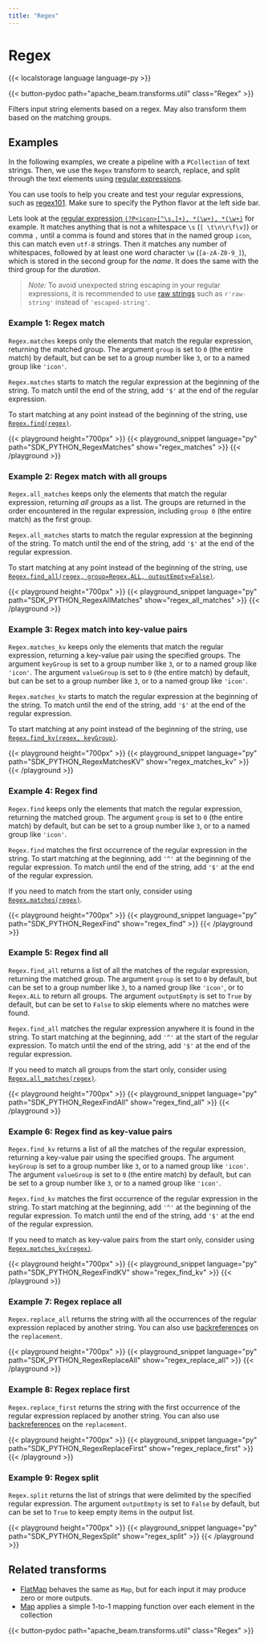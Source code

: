 ```yaml
---
title: "Regex"
---
```

<!--
Licensed under the Apache License, Version 2.0 (the "License");
you may not use this file except in compliance with the License.
You may obtain a copy of the License at

http://www.apache.org/licenses/LICENSE-2.0

Unless required by applicable law or agreed to in writing, software
distributed under the License is distributed on an "AS IS" BASIS,
WITHOUT WARRANTIES OR CONDITIONS OF ANY KIND, either express or implied.
See the License for the specific language governing permissions and
limitations under the License.
-->

# Regex

{{< localstorage language language-py >}}

{{< button-pydoc path="apache_beam.transforms.util" class="Regex" >}}

Filters input string elements based on a regex. May also transform them based on the matching groups.

## Examples

In the following examples, we create a pipeline with a `PCollection` of text strings.
Then, we use the `Regex` transform to search, replace, and split through the text elements using
[regular expressions](https://docs.python.org/3/library/re.html).

You can use tools to help you create and test your regular expressions, such as
[regex101](https://regex101.com/).
Make sure to specify the Python flavor at the left side bar.

Lets look at the
[regular expression `(?P<icon>[^\s,]+), *(\w+), *(\w+)`](https://regex101.com/r/Z7hTTj/3)
for example.
It matches anything that is not a whitespace `\s` (`[ \t\n\r\f\v]`) or comma `,`
until a comma is found and stores that in the named group `icon`,
this can match even `utf-8` strings.
Then it matches any number of whitespaces, followed by at least one word character
`\w` (`[a-zA-Z0-9_]`), which is stored in the second group for the *name*.
It does the same with the third group for the *duration*.

> *Note:* To avoid unexpected string escaping in your regular expressions,
> it is recommended to use
> [raw strings](https://docs.python.org/3/reference/lexical_analysis.html?highlight=raw#string-and-bytes-literals)
> such as `r'raw-string'` instead of `'escaped-string'`.

### Example 1: Regex match

`Regex.matches` keeps only the elements that match the regular expression,
returning the matched group.
The argument `group` is set to `0` (the entire match) by default,
but can be set to a group number like `3`, or to a named group like `'icon'`.

`Regex.matches` starts to match the regular expression at the beginning of the string.
To match until the end of the string, add `'$'` at the end of the regular expression.

To start matching at any point instead of the beginning of the string, use
[`Regex.find(regex)`](#example-4-regex-find).

{{< playground height="700px" >}}
{{< playground_snippet language="py" path="SDK_PYTHON_RegexMatches" show="regex_matches" >}}
{{< /playground >}}

### Example 2: Regex match with all groups

`Regex.all_matches` keeps only the elements that match the regular expression,
returning *all groups* as a list.
The groups are returned in the order encountered in the regular expression,
including `group 0` (the entire match) as the first group.

`Regex.all_matches` starts to match the regular expression at the beginning of the string.
To match until the end of the string, add `'$'` at the end of the regular expression.

To start matching at any point instead of the beginning of the string, use
[`Regex.find_all(regex, group=Regex.ALL, outputEmpty=False)`](#example-5-regex-find-all).

{{< playground height="700px" >}}
{{< playground_snippet language="py" path="SDK_PYTHON_RegexAllMatches" show="regex_all_matches" >}}
{{< /playground >}}

### Example 3: Regex match into key-value pairs

`Regex.matches_kv` keeps only the elements that match the regular expression,
returning a key-value pair using the specified groups.
The argument `keyGroup` is set to a group number like `3`, or to a named group like `'icon'`.
The argument `valueGroup` is set to `0` (the entire match) by default,
but can be set to a group number like `3`, or to a named group like `'icon'`.

`Regex.matches_kv` starts to match the regular expression at the beginning of the string.
To match until the end of the string, add `'$'` at the end of the regular expression.

To start matching at any point instead of the beginning of the string, use
[`Regex.find_kv(regex, keyGroup)`](#example-6-regex-find-as-key-value-pairs).

{{< playground height="700px" >}}
{{< playground_snippet language="py" path="SDK_PYTHON_RegexMatchesKV" show="regex_matches_kv" >}}
{{< /playground >}}

### Example 4: Regex find

`Regex.find` keeps only the elements that match the regular expression,
returning the matched group.
The argument `group` is set to `0` (the entire match) by default,
but can be set to a group number like `3`, or to a named group like `'icon'`.

`Regex.find` matches the first occurrence of the regular expression in the string.
To start matching at the beginning, add `'^'` at the beginning of the regular expression.
To match until the end of the string, add `'$'` at the end of the regular expression.

If you need to match from the start only, consider using
[`Regex.matches(regex)`](#example-1-regex-match).

{{< playground height="700px" >}}
{{< playground_snippet language="py" path="SDK_PYTHON_RegexFind" show="regex_find" >}}
{{< /playground >}}

### Example 5: Regex find all

`Regex.find_all` returns a list of all the matches of the regular expression,
returning the matched group.
The argument `group` is set to `0` by default, but can be set to a group number like `3`, to a named group like `'icon'`, or to `Regex.ALL` to return all groups.
The argument `outputEmpty` is set to `True` by default, but can be set to `False` to skip elements where no matches were found.

`Regex.find_all` matches the regular expression anywhere it is found in the string.
To start matching at the beginning, add `'^'` at the start of the regular expression.
To match until the end of the string, add `'$'` at the end of the regular expression.

If you need to match all groups from the start only, consider using
[`Regex.all_matches(regex)`](#example-2-regex-match-with-all-groups).

{{< playground height="700px" >}}
{{< playground_snippet language="py" path="SDK_PYTHON_RegexFindAll" show="regex_find_all" >}}
{{< /playground >}}

### Example 6: Regex find as key-value pairs

`Regex.find_kv` returns a list of all the matches of the regular expression,
returning a key-value pair using the specified groups.
The argument `keyGroup` is set to a group number like `3`, or to a named group like `'icon'`.
The argument `valueGroup` is set to `0` (the entire match) by default,
but can be set to a group number like `3`, or to a named group like `'icon'`.

`Regex.find_kv` matches the first occurrence of the regular expression in the string.
To start matching at the beginning, add `'^'` at the beginning of the regular expression.
To match until the end of the string, add `'$'` at the end of the regular expression.

If you need to match as key-value pairs from the start only, consider using
[`Regex.matches_kv(regex)`](#example-3-regex-match-into-key-value-pairs).

{{< playground height="700px" >}}
{{< playground_snippet language="py" path="SDK_PYTHON_RegexFindKV" show="regex_find_kv" >}}
{{< /playground >}}

### Example 7: Regex replace all

`Regex.replace_all` returns the string with all the occurrences of the regular expression replaced by another string.
You can also use
[backreferences](https://docs.python.org/3/library/re.html?highlight=backreference#re.sub)
on the `replacement`.

{{< playground height="700px" >}}
{{< playground_snippet language="py" path="SDK_PYTHON_RegexReplaceAll" show="regex_replace_all" >}}
{{< /playground >}}

### Example 8: Regex replace first

`Regex.replace_first` returns the string with the first occurrence of the regular expression replaced by another string.
You can also use
[backreferences](https://docs.python.org/3/library/re.html?highlight=backreference#re.sub)
on the `replacement`.

{{< playground height="700px" >}}
{{< playground_snippet language="py" path="SDK_PYTHON_RegexReplaceFirst" show="regex_replace_first" >}}
{{< /playground >}}

### Example 9: Regex split

`Regex.split` returns the list of strings that were delimited by the specified regular expression.
The argument `outputEmpty` is set to `False` by default, but can be set to `True` to keep empty items in the output list.

{{< playground height="700px" >}}
{{< playground_snippet language="py" path="SDK_PYTHON_RegexSplit" show="regex_split" >}}
{{< /playground >}}

## Related transforms

* [FlatMap](/documentation/transforms/python/elementwise/flatmap) behaves the same as `Map`, but for
  each input it may produce zero or more outputs.
* [Map](/documentation/transforms/python/elementwise/map) applies a simple 1-to-1 mapping function over each element in the collection

{{< button-pydoc path="apache_beam.transforms.util" class="Regex" >}}
